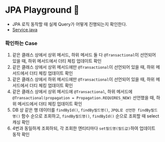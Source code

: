 # JPA Playground 🎈
* JPA 로직 동작할 때 실제 Query가 어떻게 진행되는지 확인한다.
* [Service.java](./src/main/java/com/example/jpaplayground/experiment/service/ExperimentService.java)

### 확인하는 Case
1. 같은 클래스 상에서 상위 메서드, 하위 메서드 둘 다 `@Transactional`이 선언되어 있을 때, 하위 메서드에서 더티 체킹 업데이트 확인
2. 같은 클래스 상에서 상위 메서드에만 `@Transactional`이 선언되어 있을 때, 하위 메서드에서 더티 체킹 업데이트 확인
3. 같은 클래스 상에서 하위 메서드에만 `@Transactional`이 선언되어 있을 때, 하위 메서드에서 더티 체킹 업데이트 확인
4. 같은 클래스 상에서 상위 메서드에 `@Transactional`, 하위 메서드에 `@Transactional(propagation = Propagation.REQUIRES_NEW)` 선언했을 때, 하위 메서드에서 더티 체킹 업데이트 확인
5. DB 상 같은 행 데이터를 `findById()`, `findBy필드명()`, `JPQL로 선언한 findBy필드명()` 함수 순으로 조회하고, `findBy필드명()`, `findById()` 순으로 조회할 때 select 캐싱 확인
6. 4번과 동일하게 조회하되, 각 조회한 엔티티마다 `set필드명(필드값)`하여 업데이트 동작 확인
